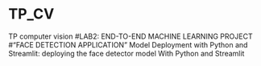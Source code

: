 # TP_CV
TP computer vision
#LAB2: END-TO-END MACHINE LEARNING PROJECT
#“FACE DETECTION APPLICATION”
Model Deployment with Python and Streamlit:
deploying the face detector model With Python and Streamlit

